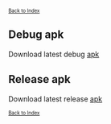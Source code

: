 <small><small>[Back to Index](./index.md)</small></small>

## Debug apk
Download latest debug [apk](https://github.com/mg4gh/MGMapViewer/blob/master/apk/debug/MGMapViewer-0.9.8-28.0-mg4gh-debug.apk?raw=true)

## Release apk
Download latest release [apk](https://github.com/mg4gh/MGMapViewer/blob/master/apk/release/MGMapViewer-0.9.8-28.0-mg4gh-release.apk?raw=true)

<small><small>[Back to Index](./index.md)</small></small>

